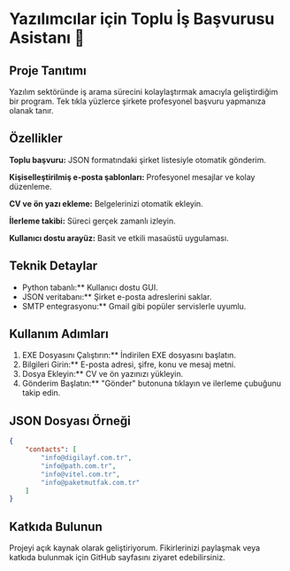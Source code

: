 # Yazılımcılar için Toplu İş Başvurusu Asistanı 🚀

## Proje Tanıtımı

Yazılım sektöründe iş arama sürecini kolaylaştırmak amacıyla geliştirdiğim bir program. Tek tıkla yüzlerce şirkete profesyonel başvuru yapmanıza olanak tanır.

## Özellikler

 **Toplu başvuru:** JSON formatındaki şirket listesiyle otomatik gönderim.

 **Kişiselleştirilmiş e-posta şablonları:** Profesyonel mesajlar ve kolay düzenleme.

 **CV ve ön yazı ekleme:** Belgelerinizi otomatik ekleyin.

 **İlerleme takibi:** Süreci gerçek zamanlı izleyin.

**Kullanıcı dostu arayüz:** Basit ve etkili masaüstü uygulaması.

## Teknik Detaylar

- Python tabanlı:** Kullanıcı dostu GUI.
- JSON veritabanı:** Şirket e-posta adreslerini saklar.
- SMTP entegrasyonu:** Gmail gibi popüler servislerle uyumlu.

## Kullanım Adımları

1. EXE Dosyasını Çalıştırın:** İndirilen EXE dosyasını başlatın.
2. Bilgileri Girin:** E-posta adresi, şifre, konu ve mesaj metni.
3. Dosya Ekleyin:** CV ve ön yazınızı yükleyin.
4. Gönderim Başlatın:** "Gönder" butonuna tıklayın ve ilerleme çubuğunu takip edin.

## JSON Dosyası Örneği
```json
{
    "contacts": [
        "info@digilayf.com.tr",
        "info@path.com.tr",
        "info@vitel.com.tr",
        "info@paketmutfak.com.tr"
    ]
}
```

## Katkıda Bulunun
Projeyi açık kaynak olarak geliştiriyorum. Fikirlerinizi paylaşmak veya katkıda bulunmak için GitHub sayfasını ziyaret edebilirsiniz.
